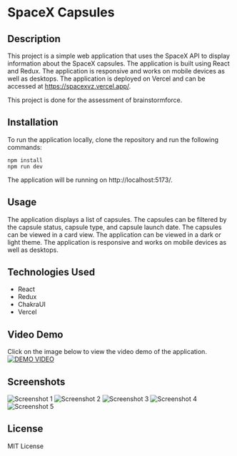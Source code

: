 # SpaceX Capsules
## Description
This project is a simple web application that uses the SpaceX API to display information about the SpaceX capsules. The application is built using React and Redux. The application is responsive and works on mobile devices as well as desktops. The application is deployed on Vercel and can be accessed at https://spacexvz.vercel.app/.

This project is done for the assessment of brainstormforce.

## Installation
To run the application locally, clone the repository and run the following commands:
```
npm install
npm run dev
```
The application will be running on http://localhost:5173/.

## Usage
The application displays a list of capsules. The capsules can be filtered by the capsule status, capsule type, and capsule launch date. The capsules can be viewed in a card view.  The application can be viewed in a dark or light theme. The application is responsive and works on mobile devices as well as desktops.

## Technologies Used
* React
* Redux
* ChakraUI
* Vercel
## Video Demo
Click on the image below to view the video demo of the application.
[![DEMO VIDEO](https://img.youtube.com/vi/JHLob7H18So/0.jpg)](https://www.youtube.com/watch?v=JHLob7H18So)


## Screenshots
![Screenshot 1](./assets/image.png "HomePage Dark Theme")
![Screenshot 2](./assets/image_2.png "HomePage Light Theme")
![Screenshot 3](./assets/image_3.png "Capsule Details")
![Screenshot 4](./assets/image_4.png "HomePage Mobile View")
![Screenshot 5](./assets/image_5.png "Capsules Mobile View")

## License
MIT License




